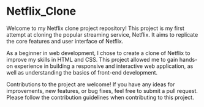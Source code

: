 # Netflix_Clone
Welcome to my Netflix clone project repository! This project is my first attempt at cloning the popular streaming service, Netflix. It aims to replicate the core features and user interface of Netflix.

As a beginner in web development, I chose to create a clone of Netflix to improve my skills in HTML and CSS. This project allowed me to gain hands-on experience in building a responsive and interactive web application, as well as understanding the basics of front-end development.

 Contributions to the project are welcome! If you have any ideas for improvements, new features, or bug fixes, feel free to submit a pull request. Please follow the contribution guidelines when contributing to this project.
